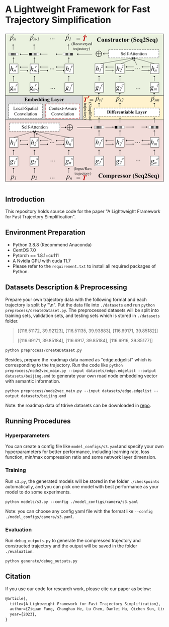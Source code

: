 # A Lightweight Framework for Fast Trajectory Simplification

<img src="S3_overview.JPG" alt="S3_overview" style="zoom: 67%;" />

## Introduction

This repository holds source code for the paper "A Lightweight Framework for Fast Trajectory Simplification".


## Environment Preparation
  - Python 3.8.8 (Recommend Anaconda)
  - CentOS 7.0
  - Pytorch == 1.8.1+cu111
  - A Nvidia GPU with cuda 11.7
  - Please refer to the `requirement.txt` to install all required packages of Python.


## Datasets Description & Preprocessing
Prepare your own trajectory data with the following format and each trajectory is split by "\n". Put the data file into `./datasets` and run `python preprocess/createDataset.py`. The preprocessed datasets will be split into training sets, validation sets, and testing sets which is stored in `./datasets` folder.

> [[116.51172, 39.92123], [116.51135, 39.93883],  [116.69171, 39.85182]]
>
> [[116.69171, 39.85184], [116.6917, 39.85184], [116.6916, 39.85177]]

```shell
python preprocess/createDataset.py
```

Besides, prepare the roadmap data named as "edge.edgelist" which is corresponding to the trajectory. Run the code like `python preprocess/node2vec_main.py --input datasets/edge.edgelist --output datasets/beijing.emd` to generate your own road node embedding vector with semantic information.

```shell
python preprocess/node2vec_main.py --input datasets/edge.edgelist --output datasets/beijing.emd
```
Note: the roadmap data of tdrive datasets can be downloaded in [repo](https://github.com/ZJU-DAILY/ST2Vec/tree/main/data/tdrive/road).

## Running Procedures

### Hyperparameters

You can create a config file like `model_configs/s3.yaml`and specify your own hyperparameters for better performance, including learning rate, loss function, min/max compression ratio and some network layer dimension.

### Training

Run `s3.py`, the generated models will be stored in the folder `./checkpoints` automatically, and you can pick one model with best performance as your model to do some experiments.

```shell
python models/s3.py --config ./model_configs/camera/s3.yaml
```

Note: you can choose any config yaml file with the format like `--config ./model_configs/camera/s3.yaml`.

### Evaluation

Run `debug_outputs.py` to generate the compressed trajectory and constructed trajectory and the output will be saved in the folder `./evaluation`.

```shell
python generate/debug_outputs.py
```

## Citation

If you use our code for research work, please cite our paper as below:

```tex
@article{,
  title={A Lightweight Framework for Fast Trajectory Simplification},
  author={Ziquan Fang, Changhao He, Lu Chen, Danlei Hu, Qichen Sun, Linsen Li, Yunjun Gao},
  year={2023},
}
```

